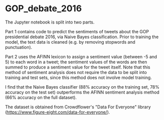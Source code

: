 # GOP_debate_2016

The Jupyter notebook is split into two parts.

Part 1 contains code to predict the sentiments of tweets about the GOP presidential debate 2016, via Naive Bayes classification. Prior to training the model, the text data is cleaned (e.g. by removing stopwords and punctuation).

Part 2 uses the AFINN lexicon to assign a sentiment value (between -5 and 5) to each word in a tweet; the sentiment values of the words are then summed to produce a sentiment value for the tweet itself. Note that this method of sentiment analysis does not require the data to be split into training and test sets, since this method does not involve model training.

I find that the Naive Bayes classifier (88% accuracy on the training set, 78% accuracy on the test set) outperforms the AFINN sentiment analysis method (66% accuracy on the full dataset).

The dataset is obtained from Crowdflower's "Data For Everyone" library (https://www.figure-eight.com/data-for-everyone/).
